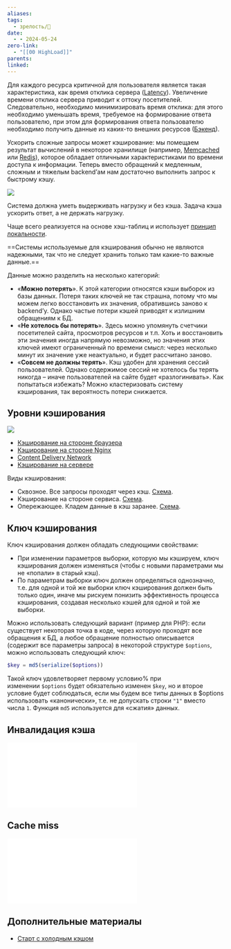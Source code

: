 ```yaml
---
aliases: 
tags:
  - зрелость/🌱
date:
  - - 2024-05-24
zero-link:
  - "[[00 HighLoad]]"
parents: 
linked:
---
```

Для каждого ресурса критичной для пользователя является такая характеристика, как время отклика сервера ([Latency](Latency.md)). Увеличение времени отклика сервера приводит к оттоку посетителей. Следовательно, необходимо минимизировать время отклика: для этого необходимо уменьшать время, требуемое на формирование ответа пользователю, при этом для формирования ответа пользователю необходимо получить данные из каких-то внешних ресурсов ([Бэкенд](Бэкенд.md)).

Ускорить сложные запросы может кэширование: мы помещаем результат вычислений в некоторое хранилище (например, [Memcached](Memcached.md) или [Redis](Redis.md)), которое обладает отличными характеристиками по времени доступа к информации. Теперь вместо обращений к медленным, сложным и тяжелым backend’ам нам достаточно выполнить запрос к быстрому кэшу.

![](Pasted%20image%2020240617184722.png)

Система должна уметь выдерживать нагрузку и без кэша. Задача кэша ускорить ответ, а не держать нагрузку.

Чаще всего реализуется на основе хэш-таблиц и использует [принцип локальности](Принцип%20локальности.md).

==Системы используемые для кэширования обычно не являются надежными, так что не следует хранить только там какие-то важные данные.== 

Данные можно разделить на несколько категорий:
- «**Можно потерять**». К этой категории относятся кэши выборок из базы данных. Потеря таких ключей не так страшна, потому что мы можем легко восстановить их значения, обратившись заново к backend’у. Однако частые потери кэшей приводят к излишним обращениям к БД.
- «**Не хотелось бы потерять**». Здесь можно упомянуть счетчики посетителей сайта, просмотров ресурсов и т.п. Хоть и восстановить эти значения иногда напрямую невозможно, но значения этих ключей имеют ограниченный по времени смысл: через несколько минут их значение уже неактуально, и будет рассчитано заново.
- «**Совсем не должны терять**». Кэш удобен для хранения сессий пользователей. Однако содержимое сессий не хотелось бы терять никогда – иначе пользователей на сайте будет «разлогинивать». Как попытаться избежать? Можно кластеризовать систему кэширования, так вероятность потери снижается.

## Уровни кэширования
![](Pasted%20image%2020240617195054.png)

- [Кэширование на стороне браузера](Кэширование%20на%20стороне%20браузера.md)
- [Кэширование на стороне Nginx](Кэширование%20на%20стороне%20Nginx.md)
- [Content Delivery Network](Content%20Delivery%20Network.md)
- [Кэширование на сервере](Кэширование%20на%20сервере.md)

Виды кэширования:
- Сквозное. Все запросы проходят через кэш. [Схема](Pasted%20image%2020240617194731.png).
- Кэширование на стороне сервиса. [Схема](Pasted%20image%2020240617194759.png).
- Опережающее. Кладем данные в кэш заранее. [Схема](Pasted%20image%2020240617194938.png).
## Ключ кэширования
Ключ кэширования должен обладать следующими свойствами:
- При изменении параметров выборки, которую мы кэшируем, ключ кэширования должен изменяться (чтобы с новыми параметрами мы не «попали» в старый кэш).
- По параметрам выборки ключ должен определяться однозначно, т.е. для одной и той же выборки ключ кэширования должен быть только один, иначе мы рискуем понизить эффективность процесса кэширования, создавая несколько кэшей для одной и той же выборки.

Можно использовать следующий вариант (пример для PHP): если существует некоторая точка в коде, через которую проходят все обращения к БД, а любое обращение полностью описывается (содержит все параметры запроса) в некоторой структуре `$options`, можно использовать следующий ключ:

```php
$key = md5(serialize($options))
```

Такой ключ удовлетворяет первому условию% при изменении `$options` будет обязательно изменен `$key`, но и второе условие будет соблюдаться, если мы будем все типы данных в $options использовать «канонически», т.е. не допускать строки `"1"` вместо числа `1`. Функция `md5` используется для «сжатия» данных.

## Инвалидация кэша
![Инвалидация кэша](Инвалидация%20кэша.md)

## Cache miss
![Cache miss](Cache%20miss.md)
## Дополнительные материалы
- [Старт с холодным кэшом](Старт%20с%20холодным%20кэшом.md)